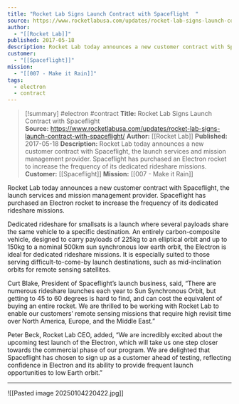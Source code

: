 ```yaml
---
title: "Rocket Lab Signs Launch Contract with Spaceflight  "
source: https://www.rocketlabusa.com/updates/rocket-lab-signs-launch-contract-with-spaceflight/
author:
  - "[[Rocket Lab]]"
published: 2017-05-18
description: Rocket Lab today announces a new customer contract with Spaceflight, the launch services and mission management provider. Spaceflight has purchased an Electron rocket to increase the frequency of its dedicated rideshare missions.
customer:
  - "[[Spaceflight]]"
mission:
  - "[[007 - Make it Rain]]"
tags:
  - electron
  - contract
---
```

>[!summary]
#electron #contract
**Title:** Rocket Lab Signs Launch Contract with Spaceflight  
**Source:** https://www.rocketlabusa.com/updates/rocket-lab-signs-launch-contract-with-spaceflight/
**Author:** [[Rocket Lab]]
**Published:** 2017-05-18
**Description:** Rocket Lab today announces a new customer contract with Spaceflight, the launch services and mission management provider. Spaceflight has purchased an Electron rocket to increase the frequency of its dedicated rideshare missions.
**Customer:** [[Spaceflight]]
**Mission:** [[007 - Make it Rain]]

Rocket Lab today announces a new customer contract with Spaceflight, the launch services and mission management provider. Spaceflight has purchased an Electron rocket to increase the frequency of its dedicated rideshare missions.

Dedicated rideshare for smallsats is a launch where several payloads share the same vehicle to a specific destination. An entirely carbon-composite vehicle, designed to carry payloads of 225kg to an elliptical orbit and up to 150kg to a nominal 500km sun synchronous low earth orbit, the Electron is ideal for dedicated rideshare missions. It is especially suited to those serving difficult-to-come-by launch destinations, such as mid-inclination orbits for remote sensing satellites.

Curt Blake, President of Spaceflight’s launch business, said, “There are numerous rideshare launches each year to Sun Synchronous Orbit, but getting to 45 to 60 degrees is hard to find, and can cost the equivalent of buying an entire rocket. We are thrilled to be working with Rocket Lab to enable our customers’ remote sensing missions that require high revisit time over North America, Europe, and the Middle East.”

Peter Beck, Rocket Lab CEO, added, “We are incredibly excited about the upcoming test launch of the Electron, which will take us one step closer towards the commercial phase of our program. We are delighted that Spaceflight has chosen to sign up as a customer ahead of testing, reflecting confidence in Electron and its ability to provide frequent launch opportunities to low Earth orbit.”

---

![[Pasted image 20250104220422.jpg]]